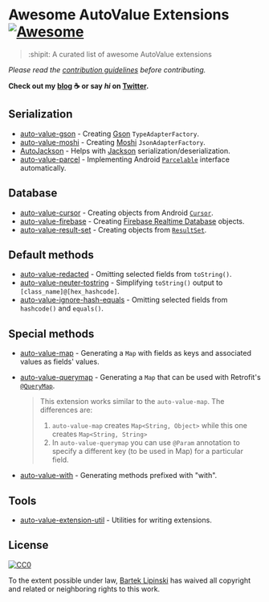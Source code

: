 # Awesome AutoValue Extensions [![Awesome](https://cdn.rawgit.com/sindresorhus/awesome/d7305f38d29fed78fa85652e3a63e154dd8e8829/media/badge.svg)](https://github.com/sindresorhus/awesome)

> :shipit: A curated list of awesome AutoValue extensions

*Please read the [contribution guidelines](.github/CONTRIBUTING.md) before contributing.*

**Check out my [blog](https://medium.com/@blipinsk) :coffee: or say *hi* on [Twitter](https://twitter.com/blipinsk).**

## Serialization
* [auto-value-gson](https://github.com/rharter/auto-value-gson) - Creating [Gson](https://github.com/google/gson) `TypeAdapterFactory`.
* [auto-value-moshi](https://github.com/rharter/auto-value-moshi) - Creating [Moshi](https://github.com/square/moshi) `JsonAdapterFactory`.
* [AutoJackson](https://github.com/bgogetap/AutoJackson) - Helps with [Jackson](https://github.com/FasterXML/jackson) serialization/deserialization.
* [auto-value-parcel](https://github.com/rharter/auto-value-parcel) - Implementing Android [`Parcelable`](https://developer.android.com/reference/android/os/Parcelable.html) interface automatically.

## Database
* [auto-value-cursor](https://github.com/gabrielittner/auto-value-cursor) - Creating objects from Android [`Cursor`](https://developer.android.com/reference/android/database/Cursor.html).
* [auto-value-firebase](https://github.com/mattlogan/auto-value-firebase) - Creating [Firebase Realtime Database](https://firebase.google.com/docs/database/) objects.
* [auto-value-result-set](https://github.com/workarounds/auto-value-result-set) - Creating objects from [`ResultSet`](https://docs.oracle.com/javase/7/docs/api/java/sql/ResultSet.html).

## Default methods
* [auto-value-redacted](https://github.com/square/auto-value-redacted) - Omitting selected fields from `toString()`.
* [auto-value-neuter-tostring](https://github.com/agatti/auto-value-neuter-tostring) - Simplifying `toString()` output to `[class_name]@[hex_hashcode]`.
* [auto-value-ignore-hash-equals](https://github.com/REggar/auto-value-ignore-hash-equals) -  Omitting selected fields from `hashcode()` and `equals()`.

## Special methods
* [auto-value-map](https://github.com/cynnyx/auto-value-map) - Generating a `Map` with fields as keys and associated values as fields' values.
* [auto-value-querymap](https://github.com/oguzbabaoglu/auto-value-querymap) - Generating a `Map` that can be used with Retrofit's [`@QueryMap`](https://square.github.io/retrofit/2.x/retrofit/index.html?retrofit2/http/QueryMap.html).

  > This extension works similar to the `auto-value-map`. The differences are:
  >
  > 1. `auto-value-map` creates `Map<String, Object>` while this one creates `Map<String, String>`
  > 2. In `auto-value-querymap` you can use `@Param` annotation to specify a different key (to be used in Map) for a particular field.
* [auto-value-with](https://github.com/gabrielittner/auto-value-with) - Generating methods prefixed with "with".

## Tools
* [auto-value-extension-util](https://github.com/gabrielittner/auto-value-extension-util) - Utilities for writing extensions.

## License

[![CC0](https://i.creativecommons.org/p/zero/1.0/88x31.png)](https://creativecommons.org/publicdomain/zero/1.0/)

To the extent possible under law, [Bartek Lipinski](https://github.com/blipinsk) has waived all copyright and related or neighboring rights to this work.

<!--
1. Data interaction
    * gabrielittner/auto-value-cursor
    * mattlogan/auto-value-firebase
    * workarounds/auto-value-result-set
2. Serializers/Deserializers
    * rharter/auto-value-gson
    * rharter/auto-value-moshi
    * bgogetap/AutoJackson
3. Collection
    * cynnyx/auto-value-map
4. Android specific
    * rharter/auto-value-parcel
5. Library-specific
    * oguzbabaoglu/auto-value-querymap
    * m-zagorski/auto-value-base-adapter-item
6. Methods modification/generation
    * agatti/auto-value-neuter-tostring
    * square/auto-value-redacted
    * REggar/auto-value-ignore-hash-equals
    * gabrielittner/auto-value-with
-->
